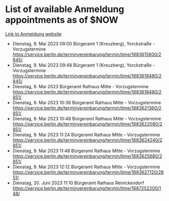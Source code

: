 # List of available Anmeldung appointments as of $NOW
[Link to Anmeldung website](https://service.berlin.de/terminvereinbarung/termin/tag.php?termin=1&anliegen[]=120686&dienstleisterlist=122210,122217,327316,122219,327312,122227,327314,122231,327346,122243,327348,122254,122252,329742,122260,329745,122262,329748,122271,327278,122273,327274,122277,327276,330436,122280,327294,122282,327290,122284,327292,122291,327270,122285,327266,122286,327264,122296,327268,150230,329760,122297,327286,122294,327284,122312,329763,122314,329775,122304,327330,122311,327334,122309,327332,317869,122281,327352,122279,329772,122283,122276,327324,122274,327326,122267,329766,122246,327318,122251,327320,122257,327322,122208,327298,122226,327300&herkunft=http%3A%2F%2Fservice.berlin.de%2Fdienstleistung%2F120686%2F)
- Dienstag, 9. Mai 2023 09:00 Bürgeramt 1 (Kreuzberg), Yorckstraße - Vorzugstermine https://service.berlin.de/terminvereinbarung/termin/time/1683615600/2845/
- Dienstag, 9. Mai 2023 09:48 Bürgeramt 1 (Kreuzberg), Yorckstraße - Vorzugstermine https://service.berlin.de/terminvereinbarung/termin/time/1683618480/2845/
- Dienstag, 9. Mai 2023  Bürgeramt Rathaus Mitte - Vorzugstermine https://service.berlin.de/terminvereinbarung/termin/time/1683618480/2851/
- Dienstag, 9. Mai 2023 10:36 Bürgeramt Rathaus Mitte - Vorzugstermine https://service.berlin.de/terminvereinbarung/termin/time/1683621360/2851/
- Dienstag, 9. Mai 2023 10:48 Bürgeramt Rathaus Mitte - Vorzugstermine https://service.berlin.de/terminvereinbarung/termin/time/1683622080/2851/
- Dienstag, 9. Mai 2023 11:24 Bürgeramt Rathaus Mitte - Vorzugstermine https://service.berlin.de/terminvereinbarung/termin/time/1683624240/2851/
- Dienstag, 9. Mai 2023 11:48 Bürgeramt Rathaus Mitte - Vorzugstermine https://service.berlin.de/terminvereinbarung/termin/time/1683625680/2851/
- Dienstag, 9. Mai 2023 12:12 Bürgeramt Rathaus Mitte - Vorzugstermine https://service.berlin.de/terminvereinbarung/termin/time/1683627120/2851/
- Dienstag, 20. Juni 2023 11:10 Bürgeramt Rathaus Reinickendorf https://service.berlin.de/terminvereinbarung/termin/time/1687252200/148/
